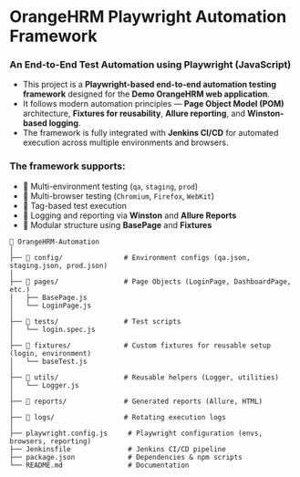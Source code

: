 # OrangeHRM Playwright Automation Framework
### An End-to-End Test Automation using Playwright (JavaScript)

- This project is a **Playwright-based end-to-end automation testing framework** designed for the **Demo OrangeHRM web application**.  
- It follows modern automation principles — **Page Object Model (POM)** architecture, **Fixtures for reusability**, **Allure reporting**, and **Winston-based logging**.  
- The framework is fully integrated with **Jenkins CI/CD** for automated execution across multiple environments and browsers.

### The framework supports:
- 🔹 Multi-environment testing (`qa`, `staging`, `prod`)
- 🔹 Multi-browser testing (`Chromium`, `Firefox`, `WebKit`)
- 🔹 Tag-based test execution
- 🔹 Logging and reporting via **Winston** and **Allure Reports**
- 🔹 Modular structure using **BasePage** and **Fixtures**

```
📁 OrangeHRM-Automation
│
├── 📁 config/               # Environment configs (qa.json, staging.json, prod.json)
│
├── 📁 pages/                # Page Objects (LoginPage, DashboardPage, etc.)
│   ├── BasePage.js
│   └── LoginPage.js
│
├── 📁 tests/                # Test scripts
│   └── login.spec.js
│
├── 📁 fixtures/             # Custom fixtures for reusable setup (login, environment)
│   └── baseTest.js
│
├── 📁 utils/                # Reusable helpers (Logger, utilities)
│   └── Logger.js
│
├── 📁 reports/              # Generated reports (Allure, HTML)
│
├── 📁 logs/                 # Rotating execution logs
│
├── playwright.config.js     # Playwright configuration (envs, browsers, reporting)
├── Jenkinsfile              # Jenkins CI/CD pipeline
├── package.json             # Dependencies & npm scripts
└── README.md                # Documentation
```

